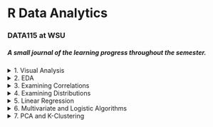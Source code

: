 # R Data Analytics 
### DATA115 at WSU 

##### A small journal of the learning progress throughout the semester.

<details>
  <summary>1. Visual Analysis</summary>
  
  ### Analysis of Disney Movie Ratings
  ##### From: MovieRating_disneyMovies.csv
  
  <details>
    <summary>2. Graphs</summary>
  
  ![a](https://github.com/ElishaPhillips/RDataAnalyticsProgress/blob/54d1843c76448c46112788c1f9bf88813e002b30/Images/1/jitter.1.1.png)
  
  
  ![a](https://github.com/ElishaPhillips/RDataAnalyticsProgress/blob/54d1843c76448c46112788c1f9bf88813e002b30/Images/1/scatter.1.1.png)
  </details>
  
  #### Analysis:
  
  ##### I noticed the rating of Disney movies is higher, on average, for females when compared to male reviewers. 
  ##### Potential explanations: One potential explanation is the target market for Disney films trend towards a female demographic. Another point to note is    a study done by the Center for the Study of Women in Television and Film, which found that "female critics tend to give higher ratings to films with women    in leading roles than male critics do."
   *[Source](https://www.nytimes.com/2018/07/17/movies/male-critics-are-harsher-than-women-on-female-led-films-study-says.html)* 
   
   ##### A better analysis could comprise of a larger selection of reviewers. In addition the selection of movies could be higher, to show a more conclusive trend.
  
</details>

<details>
  <summary>2. EDA</summary>
  
  ### Cost of Living Outlier Analysis
  ##### From COL.csv
  <details>
    <summary> Boxplots</summary>
  
  ##### Boxplots:
  ![a](https://github.com/ElishaPhillips/RDataAnalyticsProgress/blob/4e914caf4a85a5b0c1b2b7789bdd8b1c8501fe35/Images/2/2.plotadi.png)
  ![a](https://github.com/ElishaPhillips/RDataAnalyticsProgress/blob/4e914caf4a85a5b0c1b2b7789bdd8b1c8501fe35/Images/2/2.plotcap.png)
  ![a](https://github.com/ElishaPhillips/RDataAnalyticsProgress/blob/4e914caf4a85a5b0c1b2b7789bdd8b1c8501fe35/Images/2/2.plotcin.png)
  ![a](https://github.com/ElishaPhillips/RDataAnalyticsProgress/blob/4e914caf4a85a5b0c1b2b7789bdd8b1c8501fe35/Images/2/2.plotgas.png)
  ![a](https://github.com/ElishaPhillips/RDataAnalyticsProgress/blob/4e914caf4a85a5b0c1b2b7789bdd8b1c8501fe35/Images/2/2.plotrent.png)
  ![a](https://github.com/ElishaPhillips/RDataAnalyticsProgress/blob/4e914caf4a85a5b0c1b2b7789bdd8b1c8501fe35/Images/2/2.plotwine.png)  
   </details> 
   
   ##### Based on the boxplots above, I selected the Cappuccino, Cinema, Wine, and Avg.Rent to investigate further. 
   ##### Running the columns through a Rosner test: 

 ##### $all.stats
 <details>
  <summary> Rosner Test</summary>
 
 > ###### $data.name
 > ###### [1] "COL$Cappuccino"
 > ######   i   Mean.i      SD.i Value Obs.Num    R.i+1 lambda.i+1 Outlier
 > ###### 1 0 1.981481 0.7371312  4.48      10 3.389517   3.628495   FALSE
   #   
   
 > ###### $data.name  
 > ###### [1] "COL$Cinema"  
 > ######   i   Mean.i     SD.i Value Obs.Num     R.i+1 lambda.i+1 Outlier
 > ###### 1 0 6.775602 5.632751 79.49     115 12.909216   3.628495    TRUE
 > ###### 2 1 6.437395 2.655904 14.95     104  3.205163   3.627118   FALSE
   #   
   
 > ###### $data.name  
 > ###### [1] "COL$Wine"  
 > ######   i   Mean.i     SD.i Value Obs.Num    R.i+1 lambda.i+1 Outlier
 > ###### 1 0 7.079722 3.325691 26.15     174 5.734230   3.628495    TRUE
 > ###### 2 1 6.991023 3.066689 19.61     127 4.114854   3.627118    TRUE
 > ##### 3 2 6.932056 2.949177 17.43     115 3.559619   3.625734   FALSE
 > ###### 4 3 6.882770 2.866424 16.83     187 3.470258   3.624342   FALSE
   #  
   
 > ###### $data.name
 > ###### [1] "COL$Avg.Rent"
 > ######   i   Mean.i     SD.i   Value Obs.Num    R.i+1 lambda.i+1 Outlier
 > ###### 1 0 1092.979 664.7785 5052.31      37 5.955865   3.628495    TRUE
 > ###### 2 1 1074.564 608.6058 3268.84      22 3.605414   3.627118   FALSE
 > ###### 3 2 1064.310 591.1256 3164.42     106 3.552730   3.625734   FALSE
 > ###### 4 3 1054.450 574.6094 2788.71      16 3.018154   3.624342   FALSE
 > ###### 5 4 1046.270 563.3998 2607.95       3 2.771886   3.622942   FALSE 
 > ###### 6 5 1038.869 554.3124 2590.76      63 2.799669   3.621535   FALSE  
   #   
  </details> 
  
   ###### Identified Outliers:
   #  
   
   > ####### Cinema:
   > ####### Row 115, Riyadh -$79.49
   #
   
   > ####### Wine:
   > ####### Row 127, Manama - $19.61
   > ####### Row 174, Tehran - $26.15
   #   
   
   > ####### Avg.Rent:
   > ####### Row 37, Hong Kong - $5,052
   #  
   
   ###### In this specific case I would either exclude the rows from the dataset, or find an alternative dataset to crossreference. One could also            estimate the appropriate value instead, such as using a simple mean or a more complicated algorithm. 
   #   
   
  ### Height Weight Age Sex Analysis
  ##### From Height_Weight_Age_Sex.csv
  
  ##### Boxplots of the Height and Weight distribution:
  
   <details>
    <summary> Boxplots for height and Weight Columns</summary>
  
   ##### Boxplots:
   
  ![a](https://github.com/ElishaPhillips/RDataAnalyticsProgress/blob/4e914caf4a85a5b0c1b2b7789bdd8b1c8501fe35/Images/2/2.boxplot.1.png)  
  ![a](https://github.com/ElishaPhillips/RDataAnalyticsProgress/blob/4e914caf4a85a5b0c1b2b7789bdd8b1c8501fe35/Images/2/2.boxplot.2.png)
  
   </details>
   
  #### Analysis:

  ###### For the Height boxplot, the count distribution is asymetrical, with the majority of the data lying in the ~130 to 170 range. There lies some       notable outliers in the 50 through 75 range. The median is around 75% towards the top of the box, featuring a negative skew.
  
  ##### For the Weight boxplot, the count distribution is also asymmetrical, with no outliers shown.The box plot is skewed negatively.

   <details>
    <summary> Histograms</summary>
  
  ##### Histograms:  
  
  ![a](https://github.com/ElishaPhillips/RDataAnalyticsProgress/blob/4e914caf4a85a5b0c1b2b7789bdd8b1c8501fe35/Images/2/2.hist.1.png)  
  ![a](https://github.com/ElishaPhillips/RDataAnalyticsProgress/blob/4e914caf4a85a5b0c1b2b7789bdd8b1c8501fe35/Images/2/2.hist.2.png)
  
   </details>
   
  ##### Analysis:

  ##### For the Height histogram, the count distribution is asymetrical, with a fairly symmetrical hill from ~130-170, and a dip in count at about 155. This is where the majority of the data lies. We do see a definitive negative skewness. From 50 through 125, there is a much smaller amount of values and a small outlier at the 179 mark. I was not expecting to see the amount of values in the 75-125 range, as compared to the boxplot. The symmetry and skewness analysis did remain consistent.

  ##### For the Weight histogram, the count distribution is asymmetrical and has 2 peaks, one from 0-30 and another from 30-60. There are 3 notable outliers: at 7, and 11-12, and at 47. The graph is skewed negatively here as well.I ws not expecting to see the first hill, in the 0-30 range as compared to the boxplot, nor the outliers. The skewness analysis remained consistent. 

  ###### Separate boxplots for the weight data separated by the Male variable:
  
  <details>
    <summary> Boxplots Weight By Gender</summary>
  
  ##### Boxplots Weight by Gender:
  ![a](https://github.com/ElishaPhillips/RDataAnalyticsProgress/blob/4e914caf4a85a5b0c1b2b7789bdd8b1c8501fe35/Images/2/2.boxplot.3.png)  
  ![a](https://github.com/ElishaPhillips/RDataAnalyticsProgress/blob/4e914caf4a85a5b0c1b2b7789bdd8b1c8501fe35/Images/2/2.boxplot.4.png)
  
  </details>
  
   ##### Analysis: I noticed that the negative skew remains similar for both male and female weights, though the female weight remains lower on average      and has less of a distribution.

   ##### Adding a BMI column and an underweight column:
  
  <details>
    <summary> Histograms For BMI By Gender</summary>

  ##### Histograms for BMI by Gender:  
  
  ![a](https://github.com/ElishaPhillips/RDataAnalyticsProgress/blob/4e914caf4a85a5b0c1b2b7789bdd8b1c8501fe35/Images/2/2.hist.3.png)
  
  ![a](https://github.com/ElishaPhillips/RDataAnalyticsProgress/blob/4e914caf4a85a5b0c1b2b7789bdd8b1c8501fe35/Images/2/2.hist.4.png)
  
  </details>
  
  ##### Analysis: I noticed that the male BMI is more symmetrically skewed than the female BMI chart, though both are negatively skewed.The male histogram   also highlights two small outliers to the right.The male BMI also peaks at 1 lower than the female chart.


  ###### Scatterplot of height vs. weight for the full dataset that distinguishes both by gender and whether or not the individual is underweight
  ![a](https://github.com/ElishaPhillips/RDataAnalyticsProgress/blob/4e914caf4a85a5b0c1b2b7789bdd8b1c8501fe35/Images/2/2.scatter.png)
  
  ###### Analysis: I noticed for the underweight category, male and female remain a consistent grouping, with an even distribution across the x (height) axis from 50 to 200. As we look at non-underweight variables, the grouping is centered from 130 to 200 with one outlier at around 60 on the x axis. In addition, there is a clear trend towards the males in the dataset being both taller and heavier than the female set. The non-underweight grouping also remains positioned above the underweight grouping, as one would expect to see.
  
</details>

<details>
  <summary>3. Examining Correlations</summary>
  
  ### 2020 Basketball Rankings Correlation Analysis
  ##### From 2020bb_values.csv
  
  ##### Correlation between all columns: 
  
  ![a](https://github.com/ElishaPhillips/RDataAnalyticsProgress/blob/3da61bbe1cc56c08ec024cb1572dc80298c125ee/Images/3/3.corr.1.png)
  
  ##### The Rank column and the AdjEM column are most strongly correlated at -0.98. The Luck column is least correlated across the board.

  ##### Narrowing to teams in PAC12 
  
  ![a](https://github.com/ElishaPhillips/RDataAnalyticsProgress/blob/3da61bbe1cc56c08ec024cb1572dc80298c125ee/Images/3/3.corr.2.png)
  
  ##### Again, the Rank and AdjEM columns are most strongly correlated - though this time with an even stronger correlation of -0.99. AdjEM seems to have   the highest correlation across all columns. SoS_OppO is least strongly correlated across the columns. This time, luck surprisingly seems to have a          stronger correlation to other columns. Also the correlation between rank and the other columns is significantly lower on average.
  
  ### Cost of Living Correlation Analysis
  ##### From COL2.csv
  
  ##### Correlation between all columns: 
  
  ![a](https://github.com/ElishaPhillips/RDataAnalyticsProgress/blob/3da61bbe1cc56c08ec024cb1572dc80298c125ee/Images/3/3pairs.1.png)
  
  ##### Income seems to be one of the strongest correlating values to the other variables, except in the case of wine and gasoline.Both wine and gasoline   indicate not much of a significantly measurable relationship between the other variables. The strong relationship between cinema and cappuccino seems     like an interesting relationship to note. 
  
  ##### Investigating further with a scatterplot between Cappuccino and Cinema Columns, colored by Income:
  
  ![a](https://github.com/ElishaPhillips/RDataAnalyticsProgress/blob/3da61bbe1cc56c08ec024cb1572dc80298c125ee/Images/3/3.plot.1.png)
  
  ##### The relationship seems to hold true - people who spend less on drinks per month are less likely to spend money on going to movies. It should also   be noted, income plays a consistent factor, those who make more are observed to spend more on purchases like these - though the relationship is more       scattered at higher income. 
  
</details>

<details>
  <summary>4. Examining Distributions</summary>
  
  ### Examining distributions in seeded rnorm sequences
  
  > ##### **set.seed(2021)**
  > ##### **nmatrix <- matrix(rnorm(10, 25, 3), ncol=10, nrow=50)**
  
  ##### Distribution:
  
  ![a](https://github.com/ElishaPhillips/RDataAnalyticsProgress/blob/d5e7feeb9448af5cf93e54c7726d8f4eab7eb9f9/Images/4/4hist1.png)
  
  ##### Normality:
  
  ![a](https://github.com/ElishaPhillips/RDataAnalyticsProgress/blob/d5e7feeb9448af5cf93e54c7726d8f4eab7eb9f9/Images/4/4qq1.png)
  
  ##### Analysis: The points form a linear trend in the center as expected, however the extremities do not follow the same behavior and are distinctly        grouped away. This would suggest the sample set does not follow a normal distribution.
  
  ### Same seed with a much larger sample set, n=1000
  
 > ##### **set.seed(2021)**
 > ##### **nmatrix2 <- matrix(rnorm(1000, 25, 3), ncol=10, nrow=50))**
  
  ##### Distribution:
  
  ![a](https://github.com/ElishaPhillips/RDataAnalyticsProgress/blob/d5e7feeb9448af5cf93e54c7726d8f4eab7eb9f9/Images/4/4hist2.png)
  
  ##### Normality:
  
  ![a](https://github.com/ElishaPhillips/RDataAnalyticsProgress/blob/d5e7feeb9448af5cf93e54c7726d8f4eab7eb9f9/Images/4/4qq2.png)
  
  ##### Analysis: Both tails veer away from the distribution line, though there is more continuity with a higher sample set than in the previous plot. I     would conclude that there is still a higher number of extremities than one would find in a normal distribution set.
  
  ### Examining distributions in Pullman, WA Air Quality Data in 2020
  ##### From .csv
  
  ##### > Mean: 3.5262
  ##### > Standard Deviation 2.424
  
  ##### Histogram of the PM_Concentration column with am overlay a plot of the normal distribution with mean and standard deviation 
  ![a](https://github.com/ElishaPhillips/RDataAnalyticsProgress/blob/d5e7feeb9448af5cf93e54c7726d8f4eab7eb9f9/Images/4/4hist3.png)
  
  ##### Whats interesting to note is the PM Concentration tails to the right past PM6. On further analysis this is most likely due to the significant        wildfire season in 2020, this notion is further evidenced by the dates of the extreme values occurring beyond July.

</details>
  
<details>
  <summary>5. Linear Regression</summary>
  
   ### Linear Regression algorithm to fit Median Household Income with Percentage of BS Holders
   ##### From educationincome.csv
   
   ##### Initial scatterplot:
   ![a](https://github.com/ElishaPhillips/RDataAnalyticsProgress/blob/327bdedce27bb3967059427cf80b4350c4d937d1/Images/5/5.plot.1.png) 
   
   ##### There appears to be a clear linear trend in the two variable's relationship
   
   ##### Fittting a simple linear model: BS.Perc~Median.HH.Income
   
   ##### Scatterplot:
   
   ![a](https://github.com/ElishaPhillips/RDataAnalyticsProgress/blob/327bdedce27bb3967059427cf80b4350c4d937d1/Images/5/5.plot.2.png)
  
   ##### The coefficient of determination is: 0.66258
   
   ##### QQ plot of the residuals:
   
   ![a](https://github.com/ElishaPhillips/RDataAnalyticsProgress/blob/d36d073f3b48af369e85fd1cbe9f7b42244138c6/Images/5/5resid1.png)
   
   ##### Lightly tailed distribution
   
   ##### Residuals vs. Fitted 
   
   ![a](https://github.com/ElishaPhillips/RDataAnalyticsProgress/blob/6de48303bc64d547ba8d6d3686a46809f7f36dd7/Images/5/5.residfit.1.png)
   
   ##### Analysis: There is a notable bend in the fit on the left side through 27, I would mark that as possibly problematic. The graph marks 3 possible outliers as well. Also, the spread of the residuals is increasing as the graph moves towards the right.

  ## Picking another set: BS Rank vs ADV Percentage
  
  ##### Initial Scatterplot:
  ![a](https://github.com/ElishaPhillips/RDataAnalyticsProgress/blob/327bdedce27bb3967059427cf80b4350c4d937d1/Images/5/5.plot.3.png)
  
  
  ##### Fittting a simple linear model: BS.Perc~Median.HH.Income
  ##### Scatterplot:
  
  ![a](https://github.com/ElishaPhillips/RDataAnalyticsProgress/blob/327bdedce27bb3967059427cf80b4350c4d937d1/Images/5/5.plot.4.png)
  
  ##### There appears to be a strong negative correlation in the two variables' relationship.
  
  ##### The coefficient of determination is: 0.75593
  
  ##### QQ plot of the residuals:
   
  ![a]https://github.com/ElishaPhillips/RDataAnalyticsProgress/blob/69cc6cdcb131fa606bb0450ec1921619398692c3/Images/5/5resid2.png)
   
  ##### Residuals vs. Fitted 
   
  ![a](https://github.com/ElishaPhillips/RDataAnalyticsProgress/blob/6de48303bc64d547ba8d6d3686a46809f7f36dd7/Images/5/5.residfit.2.png)
   
  ##### The tails on this qqplot are much more heavily skewed beyond 1, and the residuals vs fitted plot doesn’t seem to hold as close to the centerline.       There does seems to be a quadratic relationship. Also, the heteroskedacity holds closer and remains more consistent from left to right.
 
</details>

<details>
  <summary>6. Multivariate and Logistic Algorithms</summary>
  
  ### Advertisement Investment Sales Metrics Multivariate Linear Analysis
  ##### From advertisment.csv
  
  ##### Correlation Matrix between all columns: 
  ![a](https://github.com/ElishaPhillips/RDataAnalyticsProgress/blob/7b0d5dfffc5201eac9559ba46a8f2d0aabe8900a/Images/6/6.pairs.1.png)
  
  ##### Analysis: Based on this plot, it seems that multiple linear regression would be appropriate to attempt due to the correlation between the media types   and the sales. The TV advertisements seem to hold the strongest correlation, while the radio and newspaper come in second and third. 
  
  ##### Fitting a multiple linear regression model using all three media columns as predictors with the sales column as the dependent variable 
  ##### lm(sales ~ TV + radio + newspaper, advertising)
  
  ##### Residuals:
  ![a](https://github.com/ElishaPhillips/RDataAnalyticsProgress/blob/61398539aa86ba724e9cb12abbbe7757235bbcf7/Images/6/6.plot.1.png)

  ##### Coefficient of determination for the fit: r^2 = 0.8972
  
  ### ISLR Student Default Logistic Regression Analysis
  ##### From default_ISLR.csv

  ##### Fitted model:
   $$
    \ln\left(\frac{P}{1-P}\right) = -10.65 + 549.9x_i
   $$
  
  ##### Plotting accuracy: 97.25%
  
  ![a](https://github.com/ElishaPhillips/RDataAnalyticsProgress/blob/fef57b9c070cb9b868862c9cee9be4f3bc47507c/Images/6/6.plot.2.png)
  
</details>

<details>
  <summary>7. PCA and K-Clustering</summary>
  
  ##### Iris Set PCA and K-Means Clustering
  ###### Initial Scatterplot of petal width vs. petal length colored by the subspecies:
  
  ![a](https://github.com/ElishaPhillips/RDataAnalyticsProgress/blob/8d8855ba3db627c767d221213b7c577b6582c549/Images/7/7.plot.1.png)
  
  ##### Variance explained with the four numerical columns as inputs:
  ![a](https://github.com/ElishaPhillips/RDataAnalyticsProgress/blob/c15bce1fee8fdef856fd5021bf43a94f8e3a7f24/Images/7/7.hist.1.png)

  ##### Importance of components:
 > #####                           PC1    PC2     PC3     PC4
 > ##### Standard deviation     1.7061 0.9598 0.38387 0.14355
 > ##### Proportion of Variance 0.7277 0.2303 0.03684 0.00515
 > ##### Cumulative Proportion  0.7277 0.9580 0.99485 1.00000
 
 ##### 95% of the variance is explained by the first 2 principal components
 
 ##### Scatterplot matrix:
 ![a](https://github.com/ElishaPhillips/RDataAnalyticsProgress/blob/8d8855ba3db627c767d221213b7c577b6582c549/Images/7/7.pairs.1.png)
 
 ##### Scatter plot of the 2 selected principal components colored by subspecies
 ![a](https://github.com/ElishaPhillips/RDataAnalyticsProgress/blob/8d8855ba3db627c767d221213b7c577b6582c549/Images/7/7.plot.2.png)
 
 ##### Original Loading
> #####                     PC1         PC2        PC3        PC4
> ##### sepal_length  0.5223716 -0.37231836  0.7210168  0.2619956
> ##### sepal_width  -0.2633549 -0.92555649 -0.2420329 -0.1241348
> ##### petal_length  0.5812540 -0.02109478 -0.1408923 -0.8011543
> ##### petal_width   0.5656110 -0.06541577 -0.6338014  0.5235463
 
  ##### Applying K means clustering to the dataset using all 4 PC's as a benchmark 
  ![a](https://github.com/ElishaPhillips/RDataAnalyticsProgress/blob/8d8855ba3db627c767d221213b7c577b6582c549/Images/7/7.plot.3.png)

  ![a](https://github.com/ElishaPhillips/RDataAnalyticsProgress/blob/8d8855ba3db627c767d221213b7c577b6582c549/Images/7/7.plot.4.png)
 
  ##### Applying K means clustering to the dataset using the 2 selected PC's
  ![a](https://github.com/ElishaPhillips/RDataAnalyticsProgress/blob/8d8855ba3db627c767d221213b7c577b6582c549/Images/7/7.plot.5.png)
  ![a](https://github.com/ElishaPhillips/RDataAnalyticsProgress/blob/8d8855ba3db627c767d221213b7c577b6582c549/Images/7/7.plot.6.png)
  
  ##### Total Withins Sum of Squares:
 
  > ##### Original K-Means Clustering: 78.94
  > ##### With 2 Principal Components: 171.32
  
</details>
